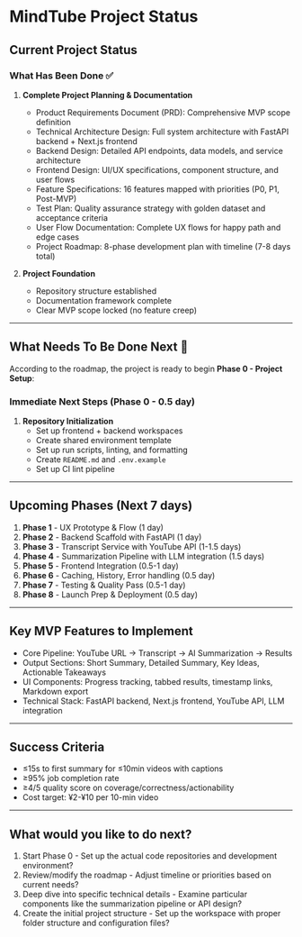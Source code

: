 # MindTube Project Status

## Current Project Status

### What Has Been Done ✅

1. **Complete Project Planning & Documentation**
   - Product Requirements Document (PRD): Comprehensive MVP scope definition
   - Technical Architecture Design: Full system architecture with FastAPI backend + Next.js frontend
   - Backend Design: Detailed API endpoints, data models, and service architecture
   - Frontend Design: UI/UX specifications, component structure, and user flows
   - Feature Specifications: 16 features mapped with priorities (P0, P1, Post-MVP)
   - Test Plan: Quality assurance strategy with golden dataset and acceptance criteria
   - User Flow Documentation: Complete UX flows for happy path and edge cases
   - Project Roadmap: 8-phase development plan with timeline (7-8 days total)

2. **Project Foundation**
   - Repository structure established
   - Documentation framework complete
   - Clear MVP scope locked (no feature creep)

---

## What Needs To Be Done Next 🚧

According to the roadmap, the project is ready to begin **Phase 0 - Project Setup**:

### Immediate Next Steps (Phase 0 - 0.5 day)

1. **Repository Initialization**
   - Set up frontend + backend workspaces
   - Create shared environment template
   - Set up run scripts, linting, and formatting
   - Create `README.md` and `.env.example`
   - Set up CI lint pipeline

---

## Upcoming Phases (Next 7 days)

1. **Phase 1** - UX Prototype & Flow (1 day)
2. **Phase 2** - Backend Scaffold with FastAPI (1 day)
3. **Phase 3** - Transcript Service with YouTube API (1-1.5 days)
4. **Phase 4** - Summarization Pipeline with LLM integration (1.5 days)
5. **Phase 5** - Frontend Integration (0.5-1 day)
6. **Phase 6** - Caching, History, Error handling (0.5 day)
7. **Phase 7** - Testing & Quality Pass (0.5-1 day)
8. **Phase 8** - Launch Prep & Deployment (0.5 day)

---

## Key MVP Features to Implement

- Core Pipeline: YouTube URL → Transcript → AI Summarization → Results
- Output Sections: Short Summary, Detailed Summary, Key Ideas, Actionable Takeaways
- UI Components: Progress tracking, tabbed results, timestamp links, Markdown export
- Technical Stack: FastAPI backend, Next.js frontend, YouTube API, LLM integration

---

## Success Criteria

- ≤15s to first summary for ≤10min videos with captions
- ≥95% job completion rate
- ≥4/5 quality score on coverage/correctness/actionability
- Cost target: ¥2-¥10 per 10-min video

---

## What would you like to do next?

1. Start Phase 0 - Set up the actual code repositories and development environment?
2. Review/modify the roadmap - Adjust timeline or priorities based on current needs?
3. Deep dive into specific technical details - Examine particular components like the summarization pipeline or API design?
4. Create the initial project structure - Set up the workspace with proper folder structure and configuration files?